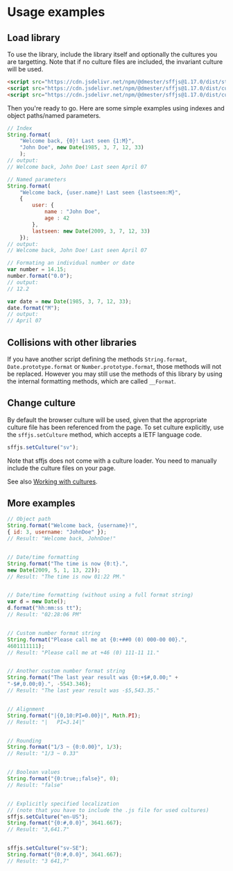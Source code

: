 # Usage examples

## Load library

To use the library, include the library itself and optionally the cultures you 
are targetting. Note that if no culture files are included, the invariant 
culture will be used.

```html
<script src="https://cdn.jsdelivr.net/npm/@dmester/sffjs@1.17.0/dist/stringformat.min.js"></script>
<script src="https://cdn.jsdelivr.net/npm/@dmester/sffjs@1.17.0/dist/cultures/stringformat.en.js"></script>
<script src="https://cdn.jsdelivr.net/npm/@dmester/sffjs@1.17.0/dist/cultures/stringformat.sv.js"></script>
```

Then you're ready to go. Here are some simple examples using indexes and object
paths/named parameters.

```js
// Index
String.format(
    "Welcome back, {0}! Last seen {1:M}", 
    "John Doe", new Date(1985, 3, 7, 12, 33)
    );
// output: 
// Welcome back, John Doe! Last seen April 07

// Named parameters
String.format(
    "Welcome back, {user.name}! Last seen {lastseen:M}", 
    { 
        user: {
            name : "John Doe", 
            age : 42
        },
        lastseen: new Date(2009, 3, 7, 12, 33) 
    });
// output: 
// Welcome back, John Doe! Last seen April 07

// Formating an individual number or date
var number = 14.15;
number.format("0.0");
// output:
// 12.2

var date = new Date(1985, 3, 7, 12, 33);
date.format("M");
// output:
// April 07
```

## Collisions with other libraries

If you have another script defining the methods `String.format`, 
`Date.prototype.format` or `Number.prototype.format`, those methods will not be 
replaced. However you may still use the methods of this library by using the 
internal formatting methods, which are called `__Format`.

## Change culture

By default the browser culture will be used, given that the appropriate culture 
file has been referenced from the page. To set culture explicitly, use the 
`sffjs.setCulture` method, which accepts a IETF language code.

```JavaScript
sffjs.setCulture("sv");
```

Note that sffjs does not come with a culture loader. You need to manually include
the culture files on your page.

See also [Working with cultures](https://github.com/dmester/sffjs/blob/master/docs/Working%20with%20cultures.md).

## More examples

```js
// Object path
String.format("Welcome back, {username}!", 
{ id: 3, username: "JohnDoe" });
// Result: "Welcome back, JohnDoe!"


// Date/time formatting
String.format("The time is now {0:t}.", 
new Date(2009, 5, 1, 13, 22));
// Result: "The time is now 01:22 PM."


// Date/time formatting (without using a full format string)
var d = new Date();
d.format("hh:mm:ss tt");
// Result: "02:28:06 PM"


// Custom number format string
String.format("Please call me at {0:+##0 (0) 000-00 00}.", 
4601111111);
// Result: "Please call me at +46 (0) 111-11 11."


// Another custom number format string
String.format("The last year result was {0:+$#,0.00;" + 
"-$#,0.00;0}.", -5543.346);
// Result: "The last year result was -$5,543.35."


// Alignment
String.format("|{0,10:PI=0.00}|", Math.PI);
// Result: "|   PI=3.14|"


// Rounding
String.format("1/3 ~ {0:0.00}", 1/3);
// Result: "1/3 ~ 0.33"


// Boolean values
String.format("{0:true;;false}", 0);
// Result: "false"


// Explicitly specified localization
// (note that you have to include the .js file for used cultures)
sffjs.setCulture("en-US");
String.format("{0:#,0.0}", 3641.667);
// Result: "3,641.7"


sffjs.setCulture("sv-SE");
String.format("{0:#,0.0}", 3641.667);
// Result: "3 641,7"
```
